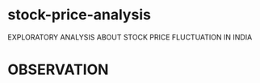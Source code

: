 # stock-price-analysis
EXPLORATORY ANALYSIS ABOUT STOCK PRICE FLUCTUATION IN INDIA
#  OBSERVATION 

















   


 









